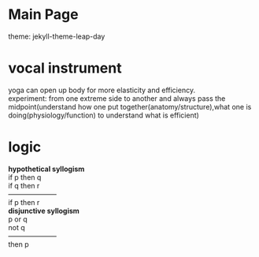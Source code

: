 # Main Page
theme: jekyll-theme-leap-day
# vocal instrument
yoga can open up body for more elasticity and efficiency.<br>
experiment: from one extreme side to another and always pass the midpoint(understand how one put together(anatomy/structure),what one is doing(physiology/function) to understand what is efficient)
# logic
<b>hypothetical syllogism</b>
<br>if p then q
<br>if q then r
<br>———————
<br>if p then r
<br><b>disjunctive syllogism</b>
<br>p or q
<br>not q
<br>———————
<br>then p
